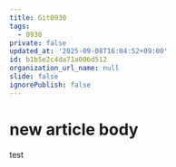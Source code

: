 ```yaml
---
title: Git0930
tags:
  - 0930
private: false
updated_at: '2025-09-08T16:04:52+09:00'
id: b1b5e2c4da71a006d512
organization_url_name: null
slide: false
ignorePublish: false
---
```

# new article body
test
